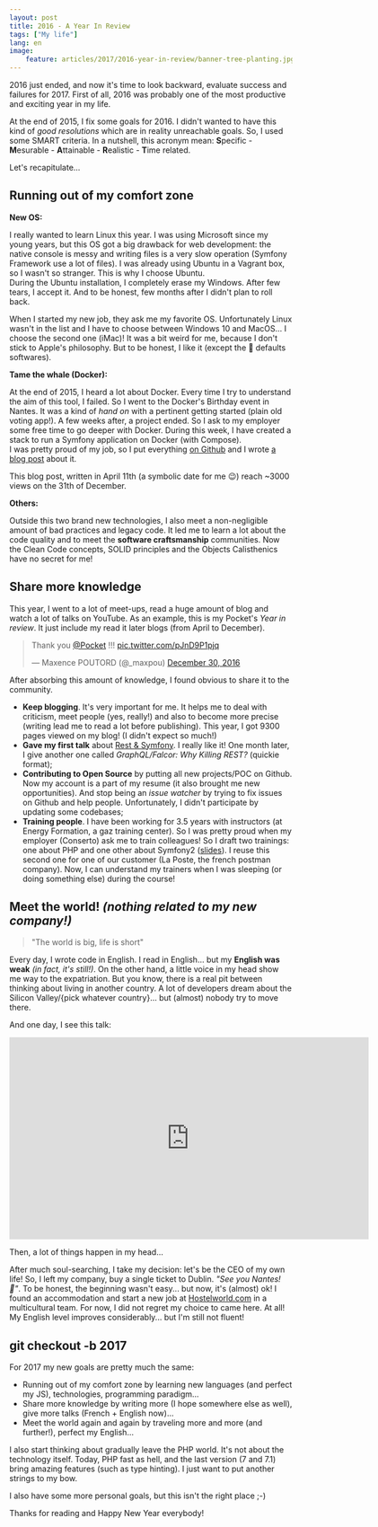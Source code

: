 ```yaml
---
layout: post
title: 2016 - A Year In Review
tags: ["My life"]
lang: en
image:
    feature: articles/2017/2016-year-in-review/banner-tree-planting.jpg
---
```


2016 just ended, and now it's time to look backward, evaluate success and failures for 2017. First of all, 2016 was probably one of the most productive and exciting year in my life.

At the end of 2015, I fix some goals for 2016. I didn't wanted to have this kind of *good resolutions* which are in reality unreachable goals. So, I used some SMART criteria. In a nutshell, this acronym mean: **S**pecific - **M**esurable - **A**ttainable - **R**ealistic - **T**ime related.

Let's recapitulate...

## Running out of my comfort zone

**New OS:**

I really wanted to learn Linux this year. I was using Microsoft since my young years, but this OS got a big drawback for web development: the native console is messy and writing files is a very slow operation (Symfony Framework use a lot of files). I was already using Ubuntu in a Vagrant box, so I wasn't so stranger. This is why I choose Ubuntu.  
During the Ubuntu installation, I completely erase my Windows. After few tears, I accept it. And to be honest, few months after I didn't plan to roll back.

When I started my new job, they ask me my favorite OS. Unfortunately Linux wasn't in the list and I have to choose between Windows 10 and MacOS... I choose the second one (iMac)! It was a bit weird for me, because I don't stick to Apple's philosophy. But to be honest, I like it (except the 💩 defaults softwares).

**Tame the whale (Docker):**

At the end of 2015, I heard a lot about Docker. Every time I try to understand the aim of this tool, I failed. So I went to the Docker's Birthday event in Nantes. It was a kind of *hand on* with a pertinent getting started (plain old voting app!). A few weeks after, a project ended. So I ask to my employer some free time to go deeper with Docker. During this week, I have created a stack to run a Symfony application on Docker (with Compose).  
I was pretty proud of my job, so I put everything [on Github](https://github.com/maxpou/docker-symfony) and I wrote [a blog post](http://www.maxpou.fr/docker-pour-symfony/) about it.

This blog post, written in April 11th (a symbolic date for me 😉) reach ~3000 views on the 31th of December.

**Others:**

Outside this two brand new technologies, I also meet a non-negligible amount of bad practices and legacy code. It led me to learn a lot about the code quality and to meet the **software craftsmanship** communities. Now the Clean Code concepts, SOLID principles and the Objects Calisthenics have no secret for me!

## Share more knowledge

This year, I went to a lot of meet-ups, read a huge amount of blog and watch a lot of talks on YouTube. As an example, this is my Pocket's *Year in review*. It just include my read it later blogs (from April to December).

<blockquote class="twitter-tweet" data-lang="en"><p lang="en" dir="ltr">Thank you <a href="https://twitter.com/Pocket">@Pocket</a> !!! <a href="https://t.co/pJnD9P1pjq">pic.twitter.com/pJnD9P1pjq</a></p>&mdash; Maxence POUTORD (@_maxpou) <a href="https://twitter.com/_maxpou/status/814911707587997696">December 30, 2016</a></blockquote>
<script async src="//platform.twitter.com/widgets.js" charset="utf-8"></script>

After absorbing this amount of knowledge, I found obvious to share it to the community.

* **Keep blogging**. It's very important for me. It helps me to deal with criticism, meet people (yes, really!) and also to become more precise (writing lead me to read a lot before publishing). This year, I got 9300 pages viewed on my blog! (I didn't expect so much!)
* **Gave my first talk** about [Rest & Symfony](https://www.youtube.com/watch?v=F0BRnczxTWQ&feature=youtu.be&t=2220). I really like it! One month later, I give another one called *GraphQL/Falcor: Why Killing REST?* (quickie format);
* **Contributing to Open Source** by putting all new projects/POC on Github. Now my account is a part of my resume (it also brought me new opportunities). And stop being an *issue watcher* by trying to fix issues on Github and help people. Unfortunately, I didn't participate by updating some codebases;
* **Training people**. I have been working for 3.5 years with instructors (at Energy Formation, a gaz training center). So I was pretty proud when my employer (Conserto) ask me to train colleagues! So I draft two trainings: one about PHP and one other about Symfony2 ([slides](http://slides.maxpou.fr)). I reuse this second one for one of our customer (La Poste, the french postman company). Now, I can understand my trainers when I was sleeping (or doing something else) during the course!


## Meet the world! *(nothing related to my new company!)*

> "The world is big, life is short"

Every day, I wrote code in English. I read in English... but my **English was weak** *(in fact, it's still!)*. On the other hand, a little voice in my head show me way to the expatriation. But you know, there is a real pit between thinking about living in another country. A lot of developers dream about the Silicon Valley/{pick whatever country}... but (almost) nobody try to move there.

And one day, I see this talk:

<iframe src="https://embed.ted.com/talks/larry_smith_why_you_will_fail_to_have_a_great_career" width="640" height="360" frameborder="0" scrolling="no" webkitAllowFullScreen mozallowfullscreen allowFullScreen></iframe>

Then, a lot of things happen in my head...  

After much soul-searching, I take my decision: let's be the CEO of my own life! So, I left my company, buy a single ticket to Dublin. *"See you Nantes! 🐘"*. To be honest, the beginning wasn't easy... but now, it's (almost) ok! I found an accommodation and start a new job at [Hostelworld.com](http://www.hostelworld.com/) in a multicultural team. For now, I did not regret my choice to came here. At all! My English level improves considerably... but I'm still not fluent!


## git checkout -b 2017

For 2017 my new goals are pretty much the same:

* Running out of my comfort zone by learning new languages (and perfect my JS), technologies, programming paradigm...
* Share more knowledge by writing more (I hope somewhere else as well), give more talks (French + English now)...
* Meet the world again and again by traveling more and more (and further!), perfect my English...

I also start thinking about gradually leave the PHP world. It's not about the technology itself. Today, PHP fast as hell, and the last version (7 and 7.1) bring amazing features (such as type hinting). I just want to put another strings to my bow.

I also have some more personal goals, but this isn't the right place ;-)  

Thanks for reading and Happy New Year everybody!
